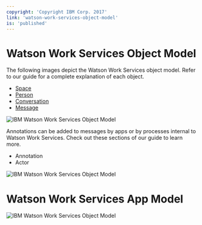 ```yaml
---
copyright: 'Copyright IBM Corp. 2017'
link: 'watson-work-services-object-model'
is: 'published'
---
```

# Watson Work Services Object Model

The following images depict the Watson Work Services object model.  Refer to our guide for a complete explanation of each object.
- [Space](../guides/V1_spaces_main.md)
- [Person](../guides/V1_people_main.md)
- [Conversation](../guides/V1_conversation_main.md)
- [Message](../guides/V1_message_main.md)

![IBM Watson Work Services Object Model](../images/ObjModel.001.jpeg)

Annotations can be added to messages by apps or by processes internal to Watson Work Services. Check out these sections of our guide to learn more.
- Annotation
- Actor

![IBM Watson Work Services Object Model](../images/MessageObjectModel.001.jpeg)

# Watson Work Services App Model

![IBM Watson Work Services Object Model](../images/AppModel.jpeg)
